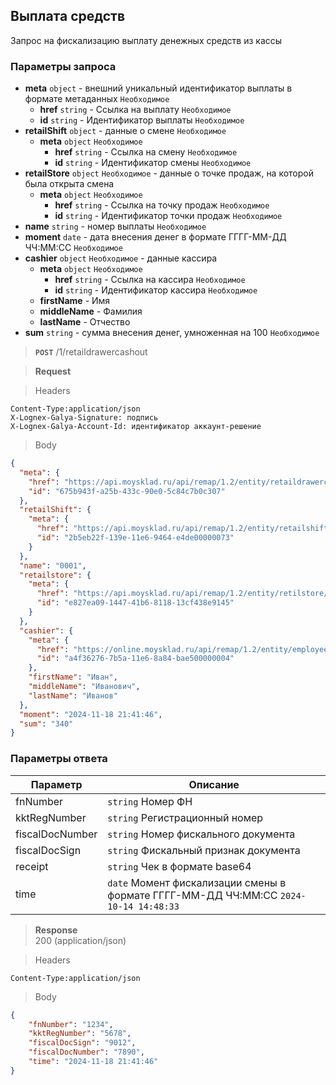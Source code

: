 ## Выплата средств

Запрос на фискализацию выплату денежных средств из кассы

### Параметры запроса
+ **meta** `object` - внешний уникальный идентификатор выплаты в формате метаданных `Необходимое`
  + **href** `string` - Ссылка на выплату `Необходимое`
  + **id** `string` - Идентификатор выплаты `Необходимое`
+ **retailShift** `object` - данные о смене `Необходимое`
  + **meta** `object` `Необходимое`
    + **href** `string` - Ссылка на смену `Необходимое`
    + **id** `string` - Идентификатор смены `Необходимое`
+ **retailStore** `object` `Необходимое` - данные о точке продаж, на которой была открыта смена
  + **meta** `object` `Необходимое`
    + **href** `string` - Ссылка на точку продаж `Необходимое`
    + **id** `string` - Идентификатор точки продаж `Необходимое`
+ **name** `string` - номер выплаты `Необходимое`
+ **moment** `date` - дата внесения денег в формате ГГГГ-ММ-ДД ЧЧ:ММ:СС `Необходимое`
+ **cashier** `object` `Необходимое` - данные кассира
  + **meta** `object` `Необходимое`
    + **href** `string` - Ссылка на кассира `Необходимое`
    + **id** `string` - Идентификатор кассира `Необходимое`
  + **firstName** - Имя
  + **middleName** - Фамилия
  + **lastName** - Отчество
+ **sum** `string` - сумма внесения денег, умноженная на 100 `Необходимое`


> **`POST`**
> /1/retaildrawercashout

> **Request**

> Headers

```
Content-Type:application/json
X-Lognex-Galya-Signature: подпись
X-Lognex-Galya-Account-Id: идентификатор аккаунт-решение
```

> Body

```json
{
  "meta": {
    "href": "https://api.moysklad.ru/api/remap/1.2/entity/retaildrawercashin/675b943f-a25b-433c-90e0-5c84c7b0c307",
    "id": "675b943f-a25b-433c-90e0-5c84c7b0c307"
  },
  "retailShift": {
    "meta": {
      "href": "https://api.moysklad.ru/api/remap/1.2/entity/retailshift/2b5eb22f-139e-11e6-9464-e4de00000073",
      "id": "2b5eb22f-139e-11e6-9464-e4de00000073"
    }
  },
  "name": "0001",
  "retailstore": {
    "meta": {
      "href": "https://api.moysklad.ru/api/remap/1.2/entity/retilstore/e827ea09-1447-41b6-8118-13cf438e9145",
      "id": "e827ea09-1447-41b6-8118-13cf438e9145"
    }
  },
  "cashier": {
    "meta": {
      "href": "https://online.moysklad.ru/api/remap/1.2/entity/employee/a4f36276-7b5a-11e6-8a84-bae500000004",
      "id": "a4f36276-7b5a-11e6-8a84-bae500000004"
    },
    "firstName": "Иван",
    "middleName": "Иванович",
    "lastName": "Иванов"
  },
  "moment": "2024-11-18 21:41:46",
  "sum": "340"
}
```

### Параметры ответа
| Параметр        | Описание                                                                             |
|-----------------|--------------------------------------------------------------------------------------|
| fnNumber        | `string` Номер ФН                                                                    |
| kktRegNumber    | `string` Регистрационный номер                                                       |
| fiscalDocNumber | `string` Номер фискального документа                                                 |
| fiscalDocSign   | `string` Фискальный признак документа                                                |
| receipt         | `string` Чек в формате base64                                                        |
| time            | `date` Момент фискализации смены в формате ГГГГ-ММ-ДД ЧЧ:ММ:СС `2024-10-14 14:48:33` |

> **Response**   
> 200 (application/json)

> Headers

```
Content-Type:application/json
```

> Body

```json
{
    "fnNumber": "1234",
    "kktRegNumber": "5678",
    "fiscalDocSign": "9012",
    "fiscalDocNumber": "7890",
    "time": "2024-11-18 21:41:46"
}
```
